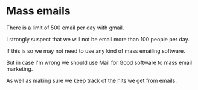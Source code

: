 # Mass emails

There is a limit of 500 email per day with gmail.

I strongly suspect that we will not be email more than 100 people per day.

If this is so we may not need to use any kind of mass emailing software.

But in case I'm wrong we should use Mail for Good software to mass email marketing.

As well as making sure we keep track of the hits we get from emails.
